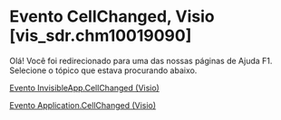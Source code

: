 
# Evento CellChanged, Visio [vis_sdr.chm10019090]

Olá! Você foi redirecionado para uma das nossas páginas de Ajuda F1. Selecione o tópico que estava procurando abaixo.

[Evento InvisibleApp.CellChanged (Visio)](http://msdn.microsoft.com/library/6fbb3f63-db6f-6937-7ace-97bf9241615a%28Office.15%29.aspx)

[Evento Application.CellChanged (Visio)](http://msdn.microsoft.com/library/8c07be33-8d0d-4957-7f08-daef8b798f28%28Office.15%29.aspx)


